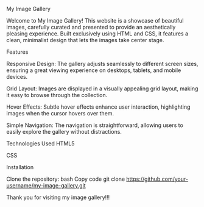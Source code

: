 My Image Gallery

Welcome to My Image Gallery! This website is a showcase of beautiful images, carefully curated and presented to provide an aesthetically pleasing experience. Built exclusively using HTML and CSS, it features a clean, minimalist design that lets the images take center stage.

Features

Responsive Design: The gallery adjusts seamlessly to different screen sizes, ensuring a great viewing experience on desktops, tablets, and mobile devices.

Grid Layout: Images are displayed in a visually appealing grid layout, making it easy to browse through the collection.

Hover Effects: Subtle hover effects enhance user interaction, highlighting images when the cursor hovers over them.

Simple Navigation: The navigation is straightforward, allowing users to easily explore the gallery without distractions.

Technologies Used HTML5

CSS

Installation

Clone the repository: bash Copy code git clone https://github.com/your-username/my-image-gallery.git

Thank you for visiting my image gallery!!!
